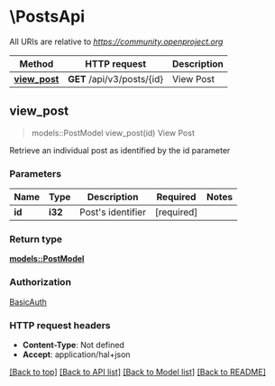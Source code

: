 # \PostsApi

All URIs are relative to *https://community.openproject.org*

Method | HTTP request | Description
------------- | ------------- | -------------
[**view_post**](PostsApi.md#view_post) | **GET** /api/v3/posts/{id} | View Post



## view_post

> models::PostModel view_post(id)
View Post

Retrieve an individual post as identified by the id parameter

### Parameters


Name | Type | Description  | Required | Notes
------------- | ------------- | ------------- | ------------- | -------------
**id** | **i32** | Post's identifier | [required] |

### Return type

[**models::PostModel**](PostModel.md)

### Authorization

[BasicAuth](../README.md#BasicAuth)

### HTTP request headers

- **Content-Type**: Not defined
- **Accept**: application/hal+json

[[Back to top]](#) [[Back to API list]](../README.md#documentation-for-api-endpoints) [[Back to Model list]](../README.md#documentation-for-models) [[Back to README]](../README.md)


